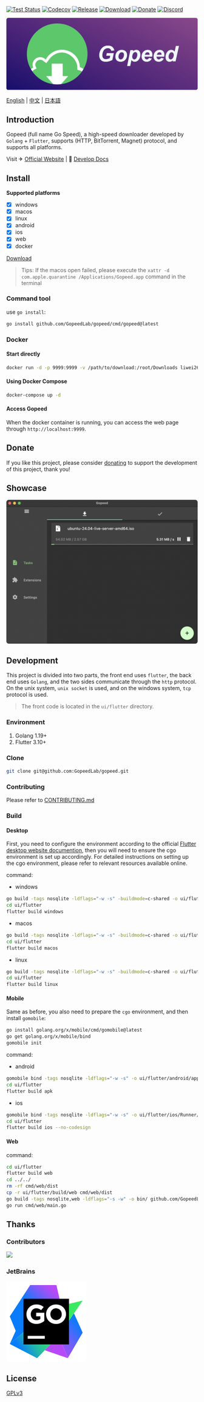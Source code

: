 [![Test Status](https://github.com/GopeedLab/gopeed/workflows/test/badge.svg)](https://github.com/GopeedLab/gopeed/actions?query=workflow%3Atest)
[![Codecov](https://codecov.io/gh/GopeedLab/gopeed/branch/main/graph/badge.svg)](https://codecov.io/gh/GopeedLab/gopeed)
[![Release](https://img.shields.io/github/release/GopeedLab/gopeed.svg)](https://github.com/GopeedLab/gopeed/releases)
[![Download](https://img.shields.io/github/downloads/GopeedLab/gopeed/total.svg)](https://github.com/GopeedLab/gopeed/releases)
[![Donate](https://img.shields.io/badge/%24-donate-ff69b4.svg)](https://github.com/GopeedLab/gopeed/blob/main/.donate/index.md#donate)
[![Discord](https://img.shields.io/discord/1037992631881449472?label=Discord&logo=discord&style=social)](https://discord.gg/ZUJqJrwCGB)

![](_docs/img/banner.png)

[English](/README.md) | [中文](/README_zh-CN.md) | [日本語](/README_ja-JP.md)

## Introduction

Gopeed (full name Go Speed), a high-speed downloader developed by `Golang` + `Flutter`, supports (HTTP, BitTorrent, Magnet) protocol, and supports all platforms.

Visit ✈ [Official Website](https://gopeed.com) | 📖 [Develop Docs](https://docs.gopeed.com)

## Install

**Supported platforms**

- [x] windows
- [x] macos
- [x] linux
- [x] android
- [x] ios
- [x] web
- [x] docker

[Download](https://github.com/GopeedLab/gopeed/releases/latest)

> Tips: If the macos open failed, please execute the `xattr -d com.apple.quarantine /Applications/Gopeed.app` command in the terminal

### Command tool

use `go install`:

```bash
go install github.com/GopeedLab/gopeed/cmd/gopeed@latest
```

### Docker

#### Start directly

```bash
docker run -d -p 9999:9999 -v /path/to/download:/root/Downloads liwei2633/gopeed
```

#### Using Docker Compose

```bash
docker-compose up -d
```

#### Access Gopeed

When the docker container is running, you can access the web page through `http://localhost:9999`.

## Donate

If you like this project, please consider [donating](/.donate/index.md#donate) to support the development of this project, thank you!

## Showcase

![](_docs/img/ui-demo.png)

## Development

This project is divided into two parts, the front end uses `flutter`, the back end uses `Golang`, and the two sides communicate through the `http` protocol. On the unix system, `unix socket` is used, and on the windows system, `tcp` protocol is used.

> The front code is located in the `ui/flutter` directory.

### Environment

1. Golang 1.19+
2. Flutter 3.10+

### Clone

```bash
git clone git@github.com:GopeedLab/gopeed.git
```

### Contributing

Please refer to [CONTRIBUTING.md](/CONTRIBUTING.md)

### Build

#### Desktop

First, you need to configure the environment according to the official [Flutter desktop website documention](https://docs.flutter.dev/development/platform-integration/desktop), then you will need to ensure the cgo environment is set up accordingly. For detailed instructions on setting up the cgo environment, please refer to relevant resources available online.

command:

- windows

```bash
go build -tags nosqlite -ldflags="-w -s" -buildmode=c-shared -o ui/flutter/windows/libgopeed.dll github.com/GopeedLab/gopeed/bind/desktop
cd ui/flutter
flutter build windows
```

- macos

```bash
go build -tags nosqlite -ldflags="-w -s" -buildmode=c-shared -o ui/flutter/macos/Frameworks/libgopeed.dylib github.com/GopeedLab/gopeed/bind/desktop
cd ui/flutter
flutter build macos
```

- linux

```bash
go build -tags nosqlite -ldflags="-w -s" -buildmode=c-shared -o ui/flutter/linux/bundle/lib/libgopeed.so github.com/GopeedLab/gopeed/bind/desktop
cd ui/flutter
flutter build linux
```

#### Mobile

Same as before, you also need to prepare the `cgo` environment, and then install `gomobile`:

```bash
go install golang.org/x/mobile/cmd/gomobile@latest
go get golang.org/x/mobile/bind
gomobile init
```

command:

- android

```bash
gomobile bind -tags nosqlite -ldflags="-w -s" -o ui/flutter/android/app/libs/libgopeed.aar -target=android -androidapi 19 -javapkg=com.gopeed github.com/GopeedLab/gopeed/bind/mobile
cd ui/flutter
flutter build apk
```

- ios

```bash
gomobile bind -tags nosqlite -ldflags="-w -s" -o ui/flutter/ios/Runner/Frameworks/Libgopeed.xcframework -target=ios github.com/GopeedLab/gopeed/bind/mobile
cd ui/flutter
flutter build ios --no-codesign
```

#### Web

command:

```bash
cd ui/flutter
flutter build web
cd ../../
rm -rf cmd/web/dist
cp -r ui/flutter/build/web cmd/web/dist
go build -tags nosqlite,web -ldflags="-s -w" -o bin/ github.com/GopeedLab/gopeed/cmd/web
go run cmd/web/main.go
```

## Thanks

### Contributors

<a href="https://github.com/GopeedLab/gopeed/graphs/contributors">
  <img src="https://contrib.rocks/image?repo=GopeedLab/gopeed" />
</a>

### JetBrains

[![goland](_docs/img/goland.svg)](https://www.jetbrains.com/?from=gopeed)

## License

[GPLv3](LICENSE)
